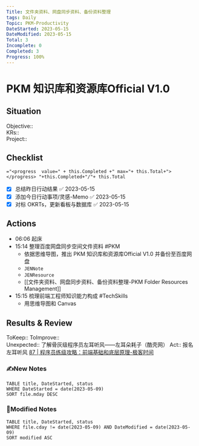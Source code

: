 ```yaml
---
Title: 文件夹资料、网盘同步资料、备份资料整理
tags: Daily
Topic: PKM-Productivity
DateStarted: 2023-05-15
DateModified: 2023-05-15
Total: 3
Incomplete: 0
Completed: 3
Progress: 100%
---
```

# PKM 知识库和资源库Official V1.0
## Situation
Objective::  
KRs::  
Project:: 
## Checklist
`="<progress  value=" + this.Completed +" max="+ this.Total+"></progress> "+this.Completed+"/"+ this.Total`
- [x] 总结昨日行动结果 ✅ 2023-05-15
- [x] 添加今日行动事项/灵感-Memo ✅ 2023-05-15
- [x] 对标 OKRTs，更新看板与数据库 ✅ 2023-05-15
## Actions
- 06:06 起床
- 15:14 整理百度网盘同步空间文件资料 #PKM
	- 依据思维导图，推出 PKM 知识库和资源库Official V1.0 并备份至百度网盘
	- `JENNote`
	- `JENResource` 
	- [[文件夹资料、网盘同步资料、备份资料整理-PKM Folder Resources Management]]
- 15:15 梳理前端工程师知识能力构成 #TechSkills
	- 用思维导图和 Canvas
## Results & Review
ToKeep:: 
ToImprove::  
Unexpected:: 了解骨灰级程序员左耳听风——左耳朵耗子（酷壳网） 
Act:: 报名左耳听风 [87 | 程序员练级攻略：前端基础和底层原理-极客时间](https://time.geekbang.org/column/article/12271)
### ✍️New Notes

```dataview
TABLE title, DateStarted, status
WHERE DateStarted = date(2023-05-09)
SORT file.mday DESC
```

### 📝Modified Notes

```dataview
TABLE title, DateStarted, status
WHERE file.cday != date(2023-05-09) AND DateModified = date(2023-05-09)
SORT modified ASC
```
